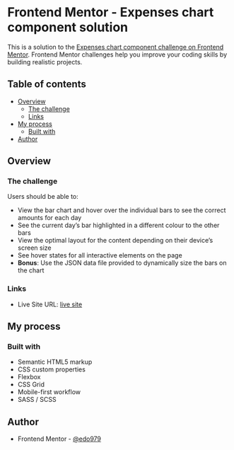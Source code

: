 # Frontend Mentor - Expenses chart component solution

This is a solution to the [Expenses chart component challenge on Frontend Mentor](https://www.frontendmentor.io/challenges/expenses-chart-component-e7yJBUdjwt). Frontend Mentor challenges help you improve your coding skills by building realistic projects.

## Table of contents

- [Overview](#overview)
  - [The challenge](#the-challenge)
  - [Links](#links)
- [My process](#my-process)
  - [Built with](#built-with)
- [Author](#author)

## Overview

### The challenge

Users should be able to:

- View the bar chart and hover over the individual bars to see the correct amounts for each day
- See the current day’s bar highlighted in a different colour to the other bars
- View the optimal layout for the content depending on their device’s screen size
- See hover states for all interactive elements on the page
- **Bonus**: Use the JSON data file provided to dynamically size the bars on the chart

### Links

- Live Site URL: [live site](https://edo979.github.io/expenses-chart-component-main/)

## My process

### Built with

- Semantic HTML5 markup
- CSS custom properties
- Flexbox
- CSS Grid
- Mobile-first workflow
- SASS / SCSS

## Author

- Frontend Mentor - [@edo979](https://www.frontendmentor.io/profile/edo979)
